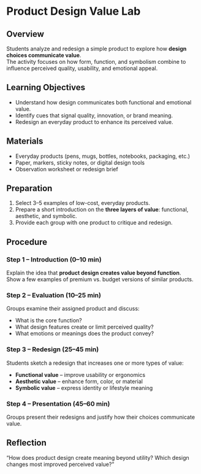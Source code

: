 # Product Design Value Lab

## Overview
Students analyze and redesign a simple product to explore how **design choices communicate value**.  
The activity focuses on how form, function, and symbolism combine to influence perceived quality, usability, and emotional appeal.

## Learning Objectives
- Understand how design communicates both functional and emotional value.  
- Identify cues that signal quality, innovation, or brand meaning.  
- Redesign an everyday product to enhance its perceived value.  

## Materials
- Everyday products (pens, mugs, bottles, notebooks, packaging, etc.)  
- Paper, markers, sticky notes, or digital design tools  
- Observation worksheet or redesign brief  

## Preparation
1. Select 3–5 examples of low-cost, everyday products.  
2. Prepare a short introduction on the **three layers of value**: functional, aesthetic, and symbolic.  
3. Provide each group with one product to critique and redesign.

## Procedure
### Step 1 – Introduction (0–10 min)
Explain the idea that **product design creates value beyond function**.  
Show a few examples of premium vs. budget versions of similar products.

### Step 2 – Evaluation (10–25 min)
Groups examine their assigned product and discuss:
- What is the core function?  
- What design features create or limit perceived quality?  
- What emotions or meanings does the product convey?  

### Step 3 – Redesign (25–45 min)
Students sketch a redesign that increases one or more types of value:
- **Functional value** – improve usability or ergonomics  
- **Aesthetic value** – enhance form, color, or material  
- **Symbolic value** – express identity or lifestyle meaning  

### Step 4 – Presentation (45–60 min)
Groups present their redesigns and justify how their choices communicate value.

## Reflection
“How does product design create meaning beyond utility? Which design changes most improved perceived value?”
